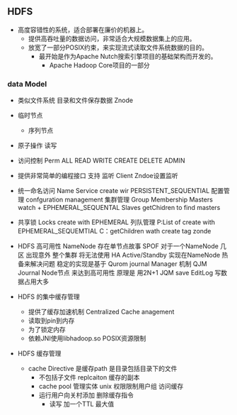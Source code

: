 ##  HDFS 
* 高度容错性的系统，适合部署在廉价的机器上。
  * 提供高吞吐量的数据访问，非常适合大规模数据集上的应用。
  * 放宽了一部分POSIX约束，来实现流式读取文件系统数据的目的。
	* 最开始是作为Apache Nutch搜索引擎项目的基础架构而开发的。
	   * Apache Hadoop Core项目的一部分
     
### data Model
*	类似文件系统 目录和文件保存数据 Znode 
  *	临时节点
	* 序列节点
   * 原子操作 读写 
   * 访问控制 Perm ALL READ WRITE CREATE DELETE ADMIN 

* 提供非常简单的编程接口
	支持 监听 Client Zndoe设置监听

* 统一命名访问 Name Service
	create wir PERSISTENT_SEQUENTIAL
    配置管理 confguration management
   集群管理  Group Membership
	Masters watch + EPHEMERAL_SEQUENTAL
 	Slaves getChidren to find masters 

* 共享锁 Locks	
	create with EPHEMERAL
     列队管理
	P:List of create with EPHEMERAL_SEQUEMTIAL
	C：getChildren wath create tag zonde

* HDFS 高可用性
	NameNode 存在单节点故事 SPOF 对于一个NameNode 几区
	  出现意外 整个集群 将无法使用
	HA Active/Standby 实现在NameNode 热备来解决问题
	稳定的实现是基于 Qurom journal Manager 机制
   QJM Journal Node节点 来达到高可用性
	原理是 用2N+1 JQM save EditLog 写数据占用大多

* HDFS 的集中缓存管理
	* 提供了缓存加速机制 Centralized Cache anagement
 	* 读取到pin到内存
	* 为了锁定内存
	* 依赖JNI使用libhadoop.so POSIX资源限制

* HDFS 缓存管理
     * cache Directive 是缓存path 是目录包括目录下的文件 
	      * 不包括子文件 replcaiton 缓存的副本
        * cache pool 管理实体 unix 权限限制用户组 访问缓存
        * 运行用户向关村添加 删除缓存指令
	      * 读写 加一个TTL 最大值
